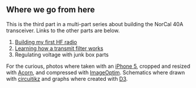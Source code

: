 <!--
title: Regulating voltage with junk box parts
created: 31 May 2014 - 7:46 am
updated: 31 May 2014 - 7:46 am
publish: 31 May 2014
slug: voltage-regulator
tags: building, radio
-->

<script src="/js/d3.min.js" charset="utf-8"></script>

## Where we go from here ##

This is the third part in a multi-part series about building the NorCal
40A transceiver. Links to the other parts are below.

1. [Building my first HF radio][norcal-40a]
2. [Learning how a transmit filter works][transmit-filter]
3. Regulating voltage with junk box parts

For the curious, photos where taken with an [iPhone 5][], cropped and resized
with [Acorn][], and compressed with [ImageOptim][]. Schematics where drawn with
[circuitikz][] and graphs where created with [D3][].


[norcal-40a]: /2014/05/norcal-40a "Frank Mitchell: Building my first HF radio"
[transmit-filter]: /2014/05/transmit-filter "Frank Mitchell: Learning how a transmit filter works"
[iPhone 5]: http://support.apple.com/kb/sp655 "Various (Apple): iPhone 5 Technical Specification"
[Acorn]: http://flyingmeat.com/acorn/ "Gus &amp; Kirstin Mueller (Flying Meat): Acorn - The image editor for humans"
[ImageOptim]: http://imageoptim.com/ "@pornel (ImageOptim): Image compression made easy for Mac OS X"
[circuitikz]: http://www.ctan.org/pkg/circuitikz "Massimo Redaelli (CTAN): circuitikz - Draw electrical networks with TikZ"
[D3]: http://d3js.org/ "Mike Bostock (D3): Data-Driven Documents"

